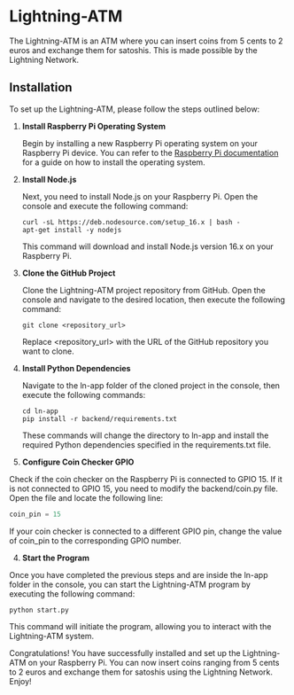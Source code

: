 # Lightning-ATM

The Lightning-ATM is an ATM where you can insert coins from 5 cents to 2 euros and exchange them for satoshis. This is made possible by the Lightning Network. 

## Installation

To set up the Lightning-ATM, please follow the steps outlined below:

1. **Install Raspberry Pi Operating System**

   Begin by installing a new Raspberry Pi operating system on your Raspberry Pi device. You can refer to the [Raspberry Pi documentation](https://www.raspberrypi.com/documentation/computers/getting-started.html) for a guide on how to install the operating system.

2. **Install Node.js**

   Next, you need to install Node.js on your Raspberry Pi. Open the console and execute the following command:

   ```shell
   curl -sL https://deb.nodesource.com/setup_16.x | bash -
   apt-get install -y nodejs
   ```
   This command will download and install Node.js version 16.x on your Raspberry Pi.

3. **Clone the GitHub Project**

   Clone the Lightning-ATM project repository from GitHub. Open the console and navigate to the desired location, then execute the following command:

   ```shell
   git clone <repository_url>
   ```
   Replace <repository_url> with the URL of the GitHub repository you want to clone.

4. **Install Python Dependencies**

   Navigate to the ln-app folder of the cloned project in the console, then execute the following commands:

   ```shell
   cd ln-app
   pip install -r backend/requirements.txt
   ```
   
   These commands will change the directory to ln-app and install the required Python dependencies specified in the requirements.txt file.

 4. **Configure Coin Checker GPIO**

   Check if the coin checker on the Raspberry Pi is connected to GPIO 15. If it is not connected to GPIO 15, you need to modify the backend/coin.py file. Open the file and locate the following line:

   ```python
   coin_pin = 15
   ```
   If your coin checker is connected to a different GPIO pin, change the value of coin_pin to the corresponding GPIO number.

 4. **Start the Program**

   Once you have completed the previous steps and are inside the ln-app folder in the console, you can start the Lightning-ATM program by executing the following command:

   ```shell
   python start.py
   ```
   This command will initiate the program, allowing you to interact with the Lightning-ATM system.

   Congratulations! You have successfully installed and set up the Lightning-ATM on your Raspberry Pi. You can now insert coins ranging from 5 cents to 2 euros and exchange them for satoshis using the Lightning Network. Enjoy!
